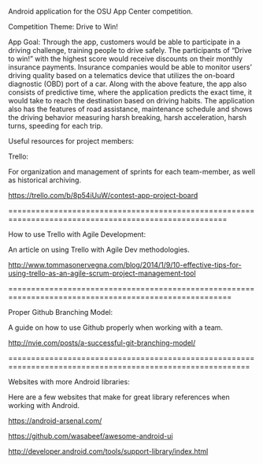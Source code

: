 Android application for the OSU App Center competition.

Competition Theme: Drive to Win!

App Goal: Through the app, customers would be able to participate in a driving challenge, training people to drive safely.
The participants of “Drive to win!” with the highest score would receive discounts on their monthly insurance payments.
Insurance companies would be able to monitor users’ driving quality based on a telematics device that utilizes the
on-board diagnostic (OBD) port of a car. Along with the above feature, the app also consists of predictive time, where the
application predicts the exact time, it would take to reach the destination based on driving habits. The application also
has the features of road assistance, maintenance schedule and shows the driving behavior measuring harsh breaking, harsh
acceleration, harsh turns, speeding for each trip.

Useful resources for project members:

Trello:

For organization and management of sprints for each team-member, as well as historical archiving.

https://trello.com/b/8p54iUuW/contest-app-project-board

======================================================================================================

How to use Trello with Agile Development:

An article on using Trello with Agile Dev methodologies.

http://www.tommasonervegna.com/blog/2014/1/9/10-effective-tips-for-using-trello-as-an-agile-scrum-project-management-tool

=======================================================================================================

Proper Github Branching Model:

A guide on how to use Github properly when working with a team.

http://nvie.com/posts/a-successful-git-branching-model/

===========================================================================================================

Websites with more Android libraries:

Here are a few websites that make for great library references when working with Android.

https://android-arsenal.com/

https://github.com/wasabeef/awesome-android-ui

http://developer.android.com/tools/support-library/index.html

